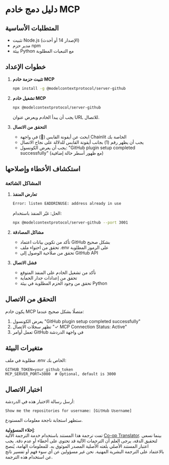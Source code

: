 <!--
CO_OP_TRANSLATOR_METADATA:
{
  "original_hash": "c4be907703b836d1a1c360db20da4de9",
  "translation_date": "2025-07-12T14:14:22+00:00",
  "source_file": "11-mcp/code_samples/github-mcp/MCP_SETUP.md",
  "language_code": "ar"
}
-->
# دليل دمج خادم MCP

## المتطلبات الأساسية
- تثبيت Node.js (الإصدار 14 أو أحدث)
- مدير حزم npm
- بيئة Python مع التبعيات المطلوبة

## خطوات الإعداد

1. **تثبيت حزمة خادم MCP**
   ```bash
   npm install -g @modelcontextprotocol/server-github
   ```

2. **تشغيل خادم MCP**
   ```bash
   npx @modelcontextprotocol/server-github
   ```
   يجب أن يبدأ الخادم ويعرض عنوان URL للاتصال.

3. **التحقق من الاتصال**
   - ابحث عن أيقونة القابس (🔌) في واجهة Chainlit الخاصة بك
   - يجب أن يظهر رقم (1) بجانب أيقونة القابس للدلالة على نجاح الاتصال
   - يجب أن يعرض الكونسول: "GitHub plugin setup completed successfully" (مع ظهور أسطر حالة إضافية)

## استكشاف الأخطاء وإصلاحها

### المشاكل الشائعة

1. **تعارض المنفذ**
   ```bash
   Error: listen EADDRINUSE: address already in use
   ```
   الحل: غيّر المنفذ باستخدام:
   ```bash
   npx @modelcontextprotocol/server-github --port 3001
   ```

2. **مشاكل المصادقة**
   - تأكد من تكوين بيانات اعتماد GitHub بشكل صحيح
   - تحقق من احتواء ملف .env على الرموز المطلوبة
   - تحقق من صلاحية الوصول إلى GitHub API

3. **فشل الاتصال**
   - تأكد من تشغيل الخادم على المنفذ المتوقع
   - تحقق من إعدادات جدار الحماية
   - تحقق من وجود الحزم المطلوبة في بيئة Python

## التحقق من الاتصال

يكون خادم MCP متصلًا بشكل صحيح عندما:
1. يعرض الكونسول "GitHub plugin setup completed successfully"
2. تظهر سجلات الاتصال "✓ MCP Connection Status: Active"
3. تعمل أوامر GitHub في واجهة الدردشة

## متغيرات البيئة

مطلوبة في ملف .env الخاص بك:
```
GITHUB_TOKEN=your_github_token
MCP_SERVER_PORT=3000  # Optional, default is 3000
```

## اختبار الاتصال

أرسل رسالة الاختبار هذه في الدردشة:
```
Show me the repositories for username: [GitHub Username]
```
ستظهر استجابة ناجحة معلومات المستودع.

**إخلاء المسؤولية**:  
تمت ترجمة هذا المستند باستخدام خدمة الترجمة الآلية [Co-op Translator](https://github.com/Azure/co-op-translator). بينما نسعى لتحقيق الدقة، يرجى العلم أن الترجمات الآلية قد تحتوي على أخطاء أو عدم دقة. يجب اعتبار المستند الأصلي بلغته الأصلية المصدر الموثوق به. للمعلومات الهامة، يُنصح بالاعتماد على الترجمة البشرية المهنية. نحن غير مسؤولين عن أي سوء فهم أو تفسير ناتج عن استخدام هذه الترجمة.